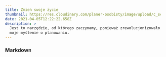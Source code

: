 ```yaml
---
title: Zmień swoje życie
thumbnail: https://res.cloudinary.com/planer-osobisty/image/upload/c_scale,f_auto,q_auto,w_1400/v1618291309/173020833_514717009939307_8129206001996434745_n_rqjndn.png
date: 2021-04-05T12:22:22.658Z
description: >
  Jest to narzędzie, od którego zaczynamy, ponieważ zrewolucjonizowało ono całe
  moje myślenie o planowaniu.
---
```

### Markdown
